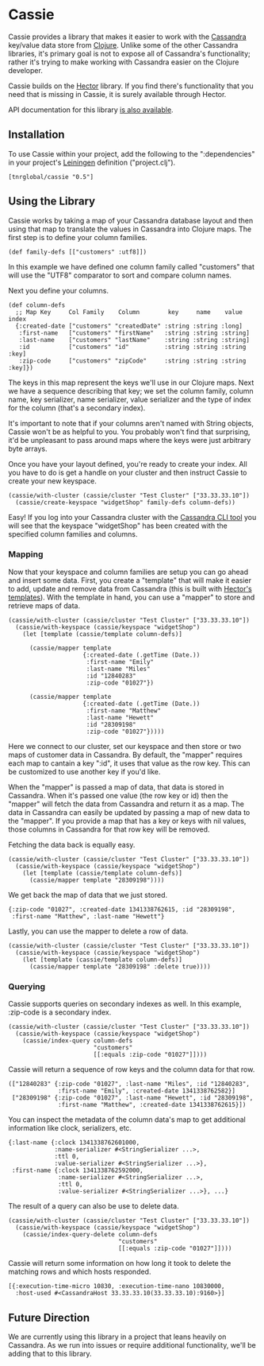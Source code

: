 Cassie
======

Cassie provides a library that makes it easier to work with the
[Cassandra](http://cassandra.apache.org/) key/value data store from
[Clojure](http://clojure.org/). Unlike some of the other Cassandra
libraries, it's primary goal is not to expose all of Cassandra's
functionality; rather it's trying to make working with Cassandra
easier on the Clojure developer.

Cassie builds on the [Hector](http://wiki.apache.org/cassandra/Hector)
library. If you find there's functionality that you need that is
missing in Cassie, it is surely available through Hector.

API documentation for this library
[is also available](http://cmiles74.github.com/cassie/).

Installation
------------

To use Cassie within your project, add the following to the
":dependencies" in your project's
[Leiningen](https://github.com/technomancy/leiningen/) definition
("project.clj").

    [tnrglobal/cassie "0.5"]

Using the Library
-----------------

Cassie works by taking a map of your Cassandra database layout and
then using that map to translate the values in Cassandra into Clojure
maps. The first step is to define your column families.

    (def family-defs [["customers" :utf8]])

In this example we have defined one column family called "customers"
that will use the "UTF8" comparator to sort and compare column names.

Next you define your columns.

    (def column-defs
	  ;; Map Key     Col Family    Column        key     name    value   index
      {:created-date ["customers" "createdDate" :string :string :long]
	   :first-name   ["customers" "firstName"   :string :string :string]
	   :last-name    ["customers" "lastName"    :string :string :string]
	   :id           ["customers" "id"          :string :string :string :key]
	   :zip-code     ["customers" "zipCode"     :string :string :string :key]})

The keys in this map represent the keys we'll use in our Clojure
maps. Next we have a sequence describing that key; we set the column
family, column name, key serializer, name serializer, value serializer
and the type of index for the column (that's a secondary index).

It's important to note that if your columns aren't named with String
objects, Cassie won't be as helpful to you. You probably won't find
that surprising, it'd be unpleasant to pass around maps where the keys
were just arbitrary byte arrays.

Once you have your layout defined, you're ready to create your
index. All you have to do is get a handle on your cluster and then
instruct Cassie to create your new keyspace.

    (cassie/with-cluster (cassie/cluster "Test Cluster" ["33.33.33.10"])
	  (cassie/create-keyspace "widgetShop" family-defs column-defs))

Easy! If you log into your Cassandra cluster with the
[Cassandra CLI tool](http://wiki.apache.org/cassandra/CassandraCli)
you will see that the keyspace "widgetShop" has been created with the
specified column families and columns.

### Mapping

Now that your keyspace and column families are setup you can go ahead
and insert some data. First, you create a "template" that will make it
easier to add, update and remove data from Cassandra (this is built
with
[Hector's templates](http://www.nervestaple.com/hector/me/prettyprint/cassandra/service/template/ColumnFamilyTemplate.html)). With
the template in hand, you can use a "mapper" to store and retrieve
maps of data.

    (cassie/with-cluster (cassie/cluster "Test Cluster" ["33.33.33.10"])
      (cassie/with-keyspace (cassie/keyspace "widgetShop")
	    (let [template (cassie/template column-defs)]

          (cassie/mapper template
			             {:created-date (.getTime (Date.))
		                  :first-name "Emily"
						  :last-name "Miles"
						  :id "12840283"
						  :zip-code "01027"})

		  (cassie/mapper template
		                 {:created-date (.getTime (Date.))
		                  :first-name "Matthew"
						  :last-name "Hewett"
						  :id "28309198"
						  :zip-code "01027"}))))

Here we connect to our cluster, set our keyspace and then store or two
maps of customer data in Cassandra. By default, the "mapper" requires
each map to cantain a key ":id", it uses that value as the row
key. This can be customized to use another key if you'd like.

When the "mapper" is passed a map of data, that data is stored in
Cassandra. When it's passed one value (the row key or id) then the
"mapper" will fetch the data from Cassandra and return it as a
map. The data in Cassandra can easily be updated by passing a map of
new data to the "mapper". If you provide a map that has a key or keys
with nil values, those columns in Cassandra for that row key will be
removed.

Fetching the data back is equally easy.

    (cassie/with-cluster (cassie/cluster "Test Cluster" ["33.33.33.10"])
      (cassie/with-keyspace (cassie/keyspace "widgetShop")
	    (let [template (cassie/template column-defs)]
		  (cassie/mapper template "28309198"))))

We get back the map of data that we just stored.

    {:zip-code "01027", :created-date 1341338762615, :id "28309198",
	 :first-name "Matthew", :last-name "Hewett"}

Lastly, you can use the mapper to delete a row of data.

    (cassie/with-cluster (cassie/cluster "Test Cluster" ["33.33.33.10"])
      (cassie/with-keyspace (cassie/keyspace "widgetShop")
	    (let [template (cassie/template column-defs)]
		  (cassie/mapper template "28309198" :delete true))))

### Querying

Cassie supports queries on secondary indexes as well. In this example,
:zip-code is a secondary index.

    (cassie/with-cluster (cassie/cluster "Test Cluster" ["33.33.33.10"])
      (cassie/with-keyspace (cassie/keyspace "widgetShop")
	    (cassie/index-query column-defs
	                        "customers"
                            [[:equals :zip-code "01027"]])))

Cassie will return a sequence of row keys and the column data for that
row.

    (["12840283" {:zip-code "01027", :last-name "Miles", :id "12840283",
	              :first-name "Emily", :created-date 1341338762582}]
	 ["28309198" {:zip-code "01027", :last-name "Hewett", :id "28309198",
	              :first-name "Matthew", :created-date 1341338762615}])

You can inspect the metadata of the column data's map to get
additional information like clock, serializers, etc.

    {:last-name {:clock 1341338762601000,
	             :name-serializer #<StringSerializer ...>,
				 :ttl 0,
				 :value-serializer #<StringSerializer ...>},
	 :first-name {:clock 1341338762592000,
	              :name-serializer #<StringSerializer ...>,
				  :ttl 0,
				  :value-serializer #<StringSerializer ...>}, ...}

The result of a query can also be use to delete data.

    (cassie/with-cluster (cassie/cluster "Test Cluster" ["33.33.33.10"])
      (cassie/with-keyspace (cassie/keyspace "widgetShop")
	    (cassie/index-query-delete column-defs
		                           "customers"
                                   [[:equals :zip-code "01027"]])))

Cassie will return some information on how long it took to delete the
matching rows and which hosts responded.

    [{:execution-time-micro 10830, :execution-time-nano 10830000,
	  :host-used #<CassandraHost 33.33.33.10(33.33.33.10):9160>}]

Future Direction
----------------

We are currently using this library in a project that leans heavily on
Cassandra. As we run into issues or require additional functionality,
we'll be adding that to this library.
